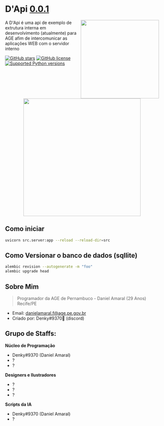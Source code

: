 # D'Api [0.0.1](https://i.imgur.com/F1sAWiC.png)

<img align="right" height="256" src="https://i.imgur.com/4w9RndL.png"/>

A D'Api é uma api de exemplo de extrutura interna em desenvolvimento (atualmente) para AGE afim de intercomunicar as aplicações WEB com o servidor interno

[![GitHub stars](https://img.shields.io/github/stars/D3NKYT0/age.svg?style=social&label=Stars&style=flat)](https://github.com/D3NKYT0/age/stargazers)
[![GitHub license](https://img.shields.io/github/license/D3NKYT0/age.svg)](https://github.com/D3NKYT0/age/blob/master/LICENSE)
[![Supported Python versions](https://img.shields.io/pypi/pyversions/fastapi.svg)](#Installation)
<p align="center">
<img height="384" src="https://i.imgur.com/F1sAWiC.png">
</p>


## Como iniciar

```bash
uvicorn src.server:app --reload --reload-dir=src
```


## Como Versionar o banco de dados (sqllite)

```bash
alembic revision --autogenerate -m "foo"
alembic upgrade head
```


## Sobre Mim
>Programador da AGE de Pernambuco - Daniel Amaral (29 Anos) Recife/PE
- Email: danielamaral.f@age.pe.gov.br
- Criado por: Denky#9370🤴 (discord)


## Grupo de Staffs:

**Núcleo de Programação**

- Denky#9370 (Daniel Amaral)
- ?
- ?

**Designers e Ilustradores**

- ?
- ?
- ?

**Scripts da IA**

- Denky#9370 (Daniel Amaral)
- ?
 